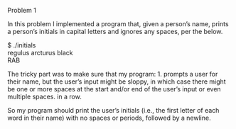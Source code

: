 Problem 1

In this problem I implemented a program that, given a person’s name, prints a person’s initials in capital letters and ignores any spaces, per the below.

$ ./initials  
regulus arcturus black  
RAB

The tricky part was to make sure that my program: 1. prompts a user for their name, but the user’s input might be sloppy, in which case there might be one or more spaces at the start and/or end of the user’s input or even multiple spaces. in a row.  

So my program should print the user’s initials (i.e., the first letter of each word in their name) with no spaces or periods, followed by a newline.
